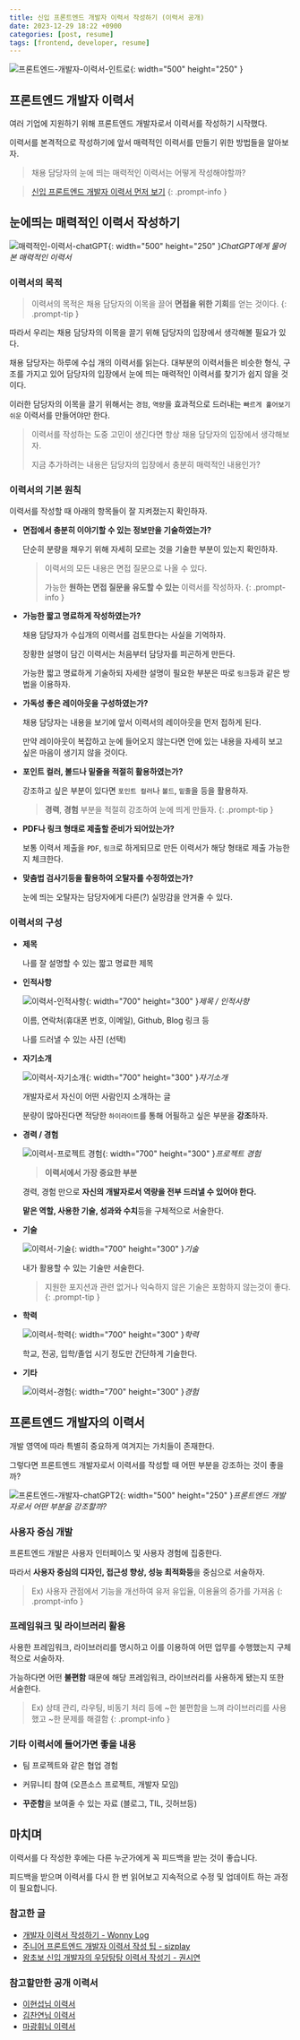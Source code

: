 ```yaml
---
title: 신입 프론트엔드 개발자 이력서 작성하기 (이력서 공개)
date: 2023-12-29 18:22 +0900
categories: [post, resume]
tags: [frontend, developer, resume]
---
```



![프론트엔드-개발자-이력서-인트로](/assets/img/posts/2023-12-29-frontend-developer-resume/intro.webp){: width="500" height="250" }


## 프론트엔드 개발자 이력서

여러 기업에 지원하기 위해 프론트엔드 개발자로서 이력서를 작성하기 시작했다.

이력서를 본격적으로 작성하기에 앞서 매력적인 이력서를 만들기 위한 방법들을 알아보자.

> 채용 담당자의 눈에 띄는 매력적인 이력서는 어떻게 작성해야할까? 

> [신입 프론트엔드 개발자 이력서 먼저 보기](https://team-project22.notion.site/team-project22/Developer-699a7e05c9f3414088517e3ab3220618)
{: .prompt-info }

## 눈에띄는 매력적인 이력서 작성하기

![매력적인-이력서-chatGPT](/assets/img/posts/2023-12-29-frontend-developer-resume/chatGPT.webp){: width="500" height="250" }_ChatGPT에게 물어본 매력적인 이력서_

### 이력서의 목적
> 이력서의 목적은 채용 담당자의 이목을 끌어 **면접을 위한 기회**를 얻는 것이다.
{: .prompt-tip }

따라서 우리는 채용 담당자의 이목을 끌기 위해 담당자의 입장에서 생각해볼 필요가 있다.

채용 담당자는 하루에 수십 개의 이력서를 읽는다. 대부분의 이력서들은 비슷한 형식, 구조를 가지고 있어 담당자의 입장에서 눈에 띄는 매력적인 이력서를 찾기가 쉽지 않을 것이다.

이러한 담당자의 이목을 끌기 위해서는 `경험`, `역량`을 효과적으로 드러내는 `빠르게 훑어보기 쉬운` 이력서를 만들어야만 한다.

> 이력서를 작성하는 도중 고민이 생긴다면 항상 채용 담당자의 입장에서 생각해보자. 
> 
> 지금 추가하려는 내용은 담당자의 입장에서 충분히 매력적인 내용인가?

### 이력서의 기본 원칙
이력서를 작성할 때 아래의 항목들이 잘 지켜졌는지 확인하자.

- **면접에서 충분히 이야기할 수 있는 정보만을 기술하였는가?**

    단순히 분량을 채우기 위해 자세히 모르는 것을 기술한 부분이 있는지 확인하자.
    
    > 이력서의 모든 내용은 면접 질문으로 나올 수 있다.
    >
    > 가능한 **원하는 면접 질문을 유도할 수 있는** 이력서를 작성하자.
    {: .prompt-info } 

- **가능한 짧고 명료하게 작성하였는가?**

    채용 담당자가 수십개의 이력서를 검토한다는 사실을 기억하자.

    장황한 설명이 담긴 이력서는 처음부터 담당자를 피곤하게 만든다.

    가능한 짧고 명료하게 기술하되 자세한 설명이 필요한 부분은 따로 `링크`등과 같은 방법을 이용하자.

- **가독성 좋은 레이아웃을 구성하였는가?**

    채용 담당자는 내용을 보기에 앞서 이력서의 레이아웃을 먼저 접하게 된다.

    만약 레이아웃이 복잡하고 눈에 들어오지 않는다면 안에 있는 내용을 자세히 보고 싶은 마음이 생기지 않을 것이다.

- **포인트 컬러, 볼드나 밑줄을 적절히 활용하였는가?**

    강조하고 싶은 부분이 있다면 `포인트 컬러`나 `볼드`, `밑줄`을 등을 활용하자.

    > **경력**, **경험** 부분을 적절히 강조하여 눈에 띄게 만들자.
    {: .prompt-tip }


- **PDF나 링크 형태로 제출할 준비가 되어있는가?**

    보통 이력서 제출을 `PDF`, `링크`로 하게되므로 만든 이력서가 해당 형태로 제출 가능한지 체크한다.

- **맞춤법 검사기등을 활용하여 오탈자를 수정하였는가?**

    눈에 띄는 오탈자는 담당자에게 다른(?) 실망감을 안겨줄 수 있다.



### 이력서의 구성

- **제목**

    나를 잘 설명할 수 있는 짧고 명료한 제목

- **인적사항**

    ![이력서-인적사항](/assets/img/posts/2023-12-29-frontend-developer-resume/title.webp){: width="700" height="300" }_제목 / 인적사항_

    이름, 연락처(휴대폰 번호, 이메일), Github, Blog 링크 등

    나를 드러낼 수 있는 사진 (선택)

- **자기소개**

    ![이력서-자기소개](/assets/img/posts/2023-12-29-frontend-developer-resume/introduction.webp){: width="700" height="300" }_자기소개_

   개발자로서 자신이 어떤 사람인지 소개하는 글

   분량이 많아진다면 적당한 `하이라이트`를 통해 어필하고 싶은 부분을 **강조**하자.

- **경력 / 경험**

    ![이력서-프로젝트 경험](/assets/img/posts/2023-12-29-frontend-developer-resume/projects.webp){: width="700" height="300" }_프로젝트 경험_

    > **이력서에서 가장 중요한 부분**

    경력, 경험 만으로 **자신의 개발자로서 역량을 전부 드러낼 수 있어야 한다.**

    **맡은 역할, 사용한 기술, 성과와 수치**등을 구체적으로 서술한다.

- **기술**

    ![이력서-기술](/assets/img/posts/2023-12-29-frontend-developer-resume/stacks.webp){: width="700" height="300" }_기술_

    내가 활용할 수 있는 기술만 서술한다.

    > 지원한 포지션과 관련 없거나 익숙하지 않은 기술은 포함하지 않는것이 좋다.
    {: .prompt-tip }

- **학력**

    ![이력서-학력](/assets/img/posts/2023-12-29-frontend-developer-resume/education.webp){: width="700" height="300" }_학력_

    학교, 전공, 입학/졸업 시기 정도만 간단하게 기술한다.

- **기타**

    ![이력서-경험](/assets/img/posts/2023-12-29-frontend-developer-resume/experiences.webp){: width="700" height="300" }_경험_

## 프론트엔드 개발자의 이력서
개발 영역에 따라 특별히 중요하게 여겨지는 가치들이 존재한다.

그렇다면 프론트엔드 개발자로서 이력서를 작성할 때 어떤 부분을 강조하는 것이 좋을까?

![프론트엔드-개발자-chatGPT2](/assets/img/posts/2023-12-29-frontend-developer-resume/chatGPT2.webp){: width="500" height="250" }_프론트엔드 개발자로서 어떤 부분을 강조할까?_

### 사용자 중심 개발
프론트엔드 개발은 사용자 인터페이스 및 사용자 경험에 집중한다.

따라서 **사용자 중심의 디자인, 접근성 향상, 성능 최적화등**을 중심으로 서술하자.

> Ex) 사용자 관점에서 기능을 개선하여 유저 유입율, 이용율의 증가를 가져옴
{: .prompt-info }

### 프레임워크 및 라이브러리 활용
사용한 프레임워크, 라이브러리를 명시하고 이를 이용하여 어떤 업무를 수행했는지 구체적으로 서술하자.

가능하다면 어떤 **불편함** 때문에 해당 프레임워크, 라이브러리를 사용하게 됐는지 또한 서술한다.

> Ex) 상태 관리, 라우팅, 비동기 처리 등에 ~한 불편함을 느껴 라이브러리를 사용했고 ~한 문제를 해결함
{: .prompt-info }

### 기타 이력서에 들어가면 좋을 내용
- 팀 프로젝트와 같은 협업 경험

- 커뮤니티 참여 (오픈소스 프로젝트, 개발자 모임)

- **꾸준함**을 보여줄 수 있는 자료 (블로그, TIL, 깃허브등) 

## 마치며
이력서를 다 작성한 후에는 다른 누군가에게 꼭 피드백을 받는 것이 좋습니다. 

피드백을 받으며 이력서를 다시 한 번 읽어보고 지속적으로 수정 및 업데이트 하는 과정이 필요합니다.


### 참고한 글
- [개발자 이력서 작성하기 - Wonny Log](https://wonny.space/writing/work/engineer-resume)
- [주니어 프론트엔드 개발자 이력서 작성 팁 - sizplay](https://www.sizplay.dev/Interview/%EC%A3%BC%EB%8B%88%EC%96%B4-%ED%94%84%EB%A1%A0%ED%8A%B8%EC%97%94%EB%93%9C-%EA%B0%9C%EB%B0%9C%EC%9E%90-%EC%9D%B4%EB%A0%A5%EC%84%9C-%EC%9E%91%EC%84%B1-%ED%8C%81/)
- [왕초보 신입 개발자의 우당탕탕 이력서 작성기 - 권시연](https://techblog.woowahan.com/11998/)

### 참고할만한 공개 이력서 
- [이현섭님 이력서](https://hyunseob.github.io/resume/)
- [김찬연님 이력서](https://resume.chayeoi.site/)
- [마광휘님 이력서](https://vallista.kr/resume/)






